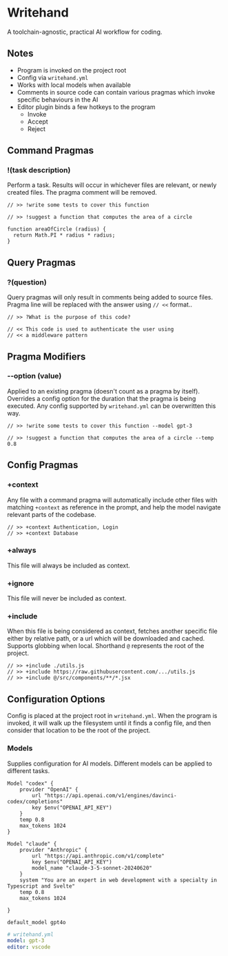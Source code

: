 # Writehand

A toolchain-agnostic, practical AI workflow for coding.

## Notes

- Program is invoked on the project root
- Config via `writehand.yml`
- Works with local models when available
- Comments in source code can contain various pragmas which invoke specific behaviours in the AI
- Editor plugin binds a few hotkeys to the program
  - Invoke
  - Accept
  - Reject


## Command Pragmas

### !(task description)

Perform a task. Results will occur in whichever files are relevant, or newly
created files. The pragma comment will be removed.

    // >> !write some tests to cover this function

    // >> !suggest a function that computes the area of a circle

    function areaOfCircle (radius) {
      return Math.PI * radius * radius;
    }

## Query Pragmas

### ?(question)

Query pragmas will only result in comments being added to source files.
Pragma line will be replaced with the answer using `// <<` format..

    // >> ?What is the purpose of this code?

    // << This code is used to authenticate the user using
    // << a middleware pattern

## Pragma Modifiers

### --option (value)

Applied to an existing pragma (doesn't count as a pragma by itself). Overrides
a config option for the duration that the pragma is being executed. Any config
supported by `writehand.yml` can be overwritten this way.

    // >> !write some tests to cover this function --model gpt-3

    // >> !suggest a function that computes the area of a circle --temp 0.8


## Config Pragmas

### +context
Any file with a command pragma will automatically include other files with
matching `+context` as reference in the prompt, and help the model navigate
relevant parts of the codebase.

    // >> +context Authentication, Login
    // >> +context Database

### +always
This file will always be included as context.

### +ignore
This file will never be included as context.

### +include
When this file is being considered as context, fetches another specific file
either by relative path, or a url which will be downloaded and cached. Supports
globbing when local. Shorthand `@` represents the root of the project.

    // >> +include ./utils.js
    // >> +include https://raw.githubusercontent.com/.../utils.js
    // >> +include @/src/components/**/*.jsx

## Configuration Options

Config is placed at the project root in `writehand.yml`. When the program is
invoked, it will walk up the filesystem until it finds a config file, and then
consider that location to be the root of the project.

### Models

Supplies configuration for AI models. Different models can be applied to
different tasks.

```
Model "codex" {
    provider "OpenAI" {
        url "https://api.openai.com/v1/engines/davinci-codex/completions"
        key $env("OPENAI_API_KEY")
    }
    temp 0.8
    max_tokens 1024
}

Model "claude" {
    provider "Anthropic" {
        url "https://api.anthropic.com/v1/complete"
        key $env("OPENAI_API_KEY")
        model_name "claude-3-5-sonnet-20240620"
    }
    system "You are an expert in web development with a specialty in Typescript and Svelte"
    temp 0.8
    max_tokens 1024

}

default_model gpt4o

```

```yaml
# writehand.yml
model: gpt-3
editor: vscode
```









